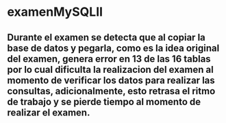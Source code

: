 # examenMySQLII

## Durante el examen se detecta que al copiar la base de datos y pegarla, como es la idea original del examen, genera error en 13 de las 16 tablas por lo cual dificulta la realizacion del examen al momento de verificar los datos para realizar las consultas, adicionalmente, esto retrasa el ritmo de trabajo y se pierde tiempo al momento de realizar el examen.